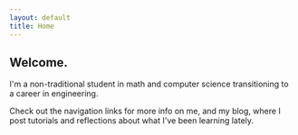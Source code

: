 ```yaml
---
layout: default
title: Home
---
```


## Welcome.

I'm a non-traditional student in math and computer science transitioning to a career in engineering.

Check out the navigation links for more info on me, and my blog, where I post tutorials and reflections about what I've been learning lately.